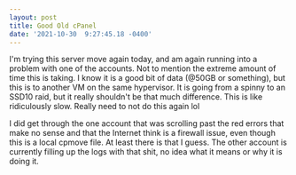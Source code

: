 ```yaml
--- 
layout: post 
title: Good Old cPanel 
date: '2021-10-30  9:27:45.18 -0400' 
--- 
```

I'm trying this server move again today, and am again running into a problem with one of the accounts. Not to 
mention the extreme amount of time this is taking. I know it is a good bit of data (@50GB or something), but 
this is to another VM on the same hypervisor. It is going from a spinny to an SSD10 raid, but it really 
shouldn't be that much difference. This is like ridiculously slow. Really need to not do this again lol

I did get through the one account that was scrolling past the red errors that make no sense and that the 
Internet think is a firewall issue, even though this is a local cpmove file. At least there is that I guess. The 
other account is currently filling up the logs with that shit, no idea what it means or why it is doing it. 
